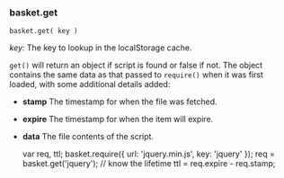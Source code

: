 <h3 id="get-doc">basket.get</h3>

`basket.get( key )`

*key:* The key to lookup in the localStorage cache.

`get()` will return an object if script is found or false if not. The object contains the same data as that passed to `require()` when it was first loaded, with some additional details added:

* **stamp** The timestamp for when the file was fetched.
* **expire** The timestamp for when the item will expire.
* **data** The file contents of the script.

	var req, ttl;
	basket.require({ url: 'jquery.min.js', key: 'jquery' });
	req = basket.get('jquery');
	// know the lifetime
	ttl = req.expire - req.stamp;
